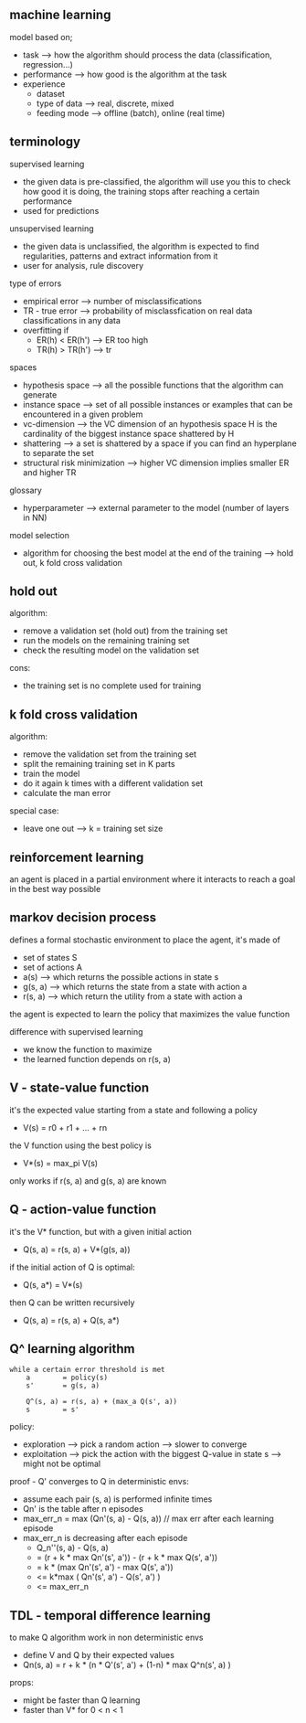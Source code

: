 ## machine learning

model based on;
* task --> how the algorithm should process the data (classification, regression...)
* performance --> how good is the algorithm at the task
* experience
    * dataset
    * type of data --> real, discrete, mixed
    * feeding mode --> offline (batch), online (real time)

## terminology

supervised learning
* the given data is pre-classified, the algorithm will use you this to check how good it is doing, the training stops after reaching a certain performance
* used for predictions

unsupervised learning
* the given data is unclassified, the algorithm is expected to find regularities, patterns and extract information from it
* user for analysis, rule discovery

type of errors
* empirical error --> number of misclassifications
* TR - true error --> probability of misclassfication on real data classifications in any data
* overfitting if
    * ER(h) < ER(h') --> ER too high
    * TR(h) > TR(h') --> tr

spaces
* hypothesis space --> all the possible functions that the algorithm can generate
* instance space --> set of all possible instances or examples that can be encountered in a given problem
* vc-dimension --> the VC dimension of an hypothesis space H is the cardinality of the biggest instance space shattered by H
* shattering --> a set is shattered by a space if you can find an hyperplane to separate the set
* structural risk minimization --> higher VC dimension implies smaller ER and higher TR

glossary
* hyperparameter --> external parameter to the model (number of layers in NN)

model selection
* algorithm for choosing the best model at the end of the training --> hold out, k fold cross validation

## hold out

algorithm:
* remove a validation set (hold out) from the training set
* run the models on the remaining training set
* check the resulting model on the validation set

cons:
* the training set is no complete used for training

## k fold cross validation

algorithm:
* remove the validation set from the training set
* split the remaining training set in K parts
* train the model
* do it again k times with a different validation set
* calculate the man error

special case:
* leave one out --> k = training set size

## reinforcement learning

an agent is placed in a partial environment where it interacts to reach a goal in the best way possible

## markov decision process

defines a formal stochastic environment to place the agent, it's made of
* set of states S
* set of actions A
* a(s) --> which returns the possible actions in state s
* g(s, a) --> which returns the state from a state with action a
* r(s, a) --> which return the utility from a state with action a

the agent is expected to learn the policy that maximizes the value function

difference with supervised learning
* we know the function to maximize
* the learned function depends on r(s, a)

## V - state-value function

it's the expected value starting from a state and following a policy
* V(s) = r0 + r1 + ... + rn

the V function using the best policy is
* V*(s) = max_pi V(s)

only works if r(s, a) and g(s, a) are known

## Q - action-value function

it's the V* function, but with a given initial action
* Q(s, a) = r(s, a) + V*(g(s, a))

if the initial action of Q is optimal:
* Q(s, a*) = V*(s)

then Q can be written recursively
* Q(s, a) = r(s, a) + Q(s, a*)

## Q^ learning algorithm

```
while a certain error threshold is met
    a        = policy(s)
    s'       = g(s, a)

    Q^(s, a) = r(s, a) + (max_a Q(s', a))
    s        = s'
```

policy:
* exploration --> pick a random action --> slower to converge
* exploitation --> pick the action with the biggest Q-value in state s --> might not be optimal

proof - Q' converges to Q in deterministic envs:
* assume each pair (s, a) is performed infinite times
* Qn' is the table after n episodes
* max_err_n = max (Qn'(s, a) - Q(s, a)) // max err after each learning episode
* max_err_n is decreasing after each episode
    * Q_n''(s, a) - Q(s, a)
    * = (r + k * max Qn'(s', a')) - (r + k * max Q(s', a'))
    * = k * (max Qn'(s', a') - max Q(s', a'))
    * <= k*max ( Qn'(s', a') - Q(s', a') )
    * <= max_err_n


## TDL - temporal difference learning

to make Q algorithm work in non deterministic envs
* define V and Q by their expected values
* Qn(s, a) = r + k * (n * Q'(s', a') + (1-n) * max Q^n(s', a) )

props:
* might be faster than Q learning
* faster than V* for 0 < n < 1
